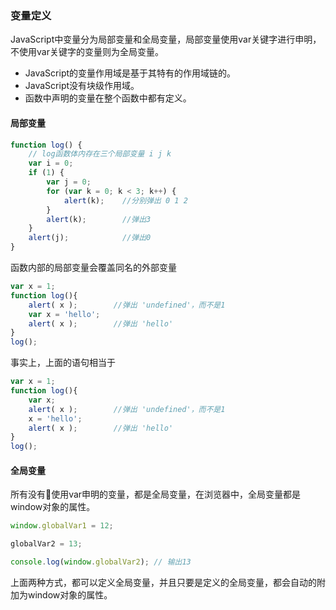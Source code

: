 ### 变量定义
JavaScript中变量分为局部变量和全局变量，局部变量使用var关键字进行申明，不使用var关键字的变量则为全局变量。

* JavaScript的变量作用域是基于其特有的作用域链的。
* JavaScript没有块级作用域。
* 函数中声明的变量在整个函数中都有定义。

#### 局部变量

```javascript
function log() {
    // log函数体内存在三个局部变量 i j k
    var i = 0;
    if (1) {
        var j = 0;
        for (var k = 0; k < 3; k++) {
            alert(k);    //分别弹出 0 1 2
        }
        alert(k);        //弹出3
    }
    alert(j);            //弹出0
}
```
函数内部的局部变量会覆盖同名的外部变量

```javascript
var x = 1;
function log(){
    alert( x );        //弹出 'undefined'，而不是1
    var x = 'hello';
    alert( x );        //弹出 'hello'
}
log();
```
事实上，上面的语句相当于

```javascript
var x = 1;
function log(){
    var x;
    alert( x );        //弹出 'undefined'，而不是1
    x = 'hello';
    alert( x );        //弹出 'hello'
}
log();
```

#### 全局变量
所有没有使用var申明的变量，都是全局变量，在浏览器中，全局变量都是window对象的属性。
```javascript
window.globalVar1 = 12;

globalVar2 = 13;

console.log(window.globalVar2); // 输出13
```
上面两种方式，都可以定义全局变量，并且只要是定义的全局变量，都会自动的附加为window对象的属性。